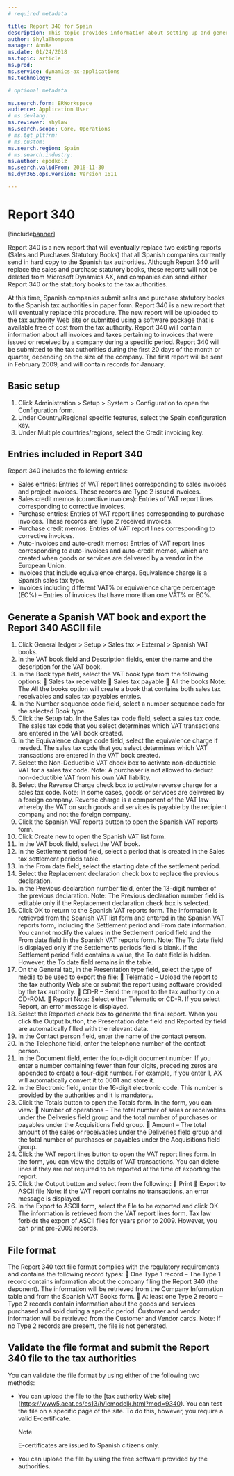 ```yaml
---
# required metadata

title: Report 340 for Spain
description: This topic provides information about setting up and generating the Report 340 for Spain.  
author: ShylaThompson
manager: AnnBe
ms.date: 01/24/2018
ms.topic: article
ms.prod: 
ms.service: dynamics-ax-applications
ms.technology: 

# optional metadata

ms.search.form: ERWorkspace
audience: Application User
# ms.devlang: 
ms.reviewer: shylaw
ms.search.scope: Core, Operations
# ms.tgt_pltfrm: 
# ms.custom: 
ms.search.region: Spain
# ms.search.industry: 
ms.author: epodkolz
ms.search.validFrom: 2016-11-30
ms.dyn365.ops.version: Version 1611

---
```


# Report 340

[!include[banner](../includes/banner.md)]

Report 340 is a new report that will eventually replace two existing reports (Sales and Purchases Statutory Books) that all Spanish companies currently send in hard copy to the Spanish tax authorities. Although Report 340 will replace the sales and purchase statutory books, these reports will not be deleted from Microsoft Dynamics AX, and companies can send either Report 340 or the statutory books to the tax authorities. 

At this time, Spanish companies submit sales and purchase statutory books to the Spanish tax authorities in paper form. Report 340 is a new report that will eventually replace this procedure. The new report will be uploaded to the tax authority Web site or submitted using a software package that is available free of cost from the tax authority. Report 340 will contain information about all invoices and taxes pertaining to invoices that were issued or received by a company during a specific period. Report 340 will be submitted to the tax authorities during the first 20 days of the month or quarter, depending on the size of the company. The first report will be sent in February 2009, and will contain records for January. 

## Basic setup
1. Click Administration > Setup > System > Configuration to open the Configuration form.
2. Under Country/Regional specific features, select the Spain configuration key. 
3. Under Multiple countries/regions, select the Credit invoicing key. 

## Entries included in Report 340
Report 340 includes the following entries: 
- Sales entries: Entries of VAT report lines corresponding to sales invoices and project invoices. These records are Type 2 issued invoices.
- Sales credit memos (corrective invoices): Entries of VAT report lines corresponding to corrective invoices. 
- Purchase entries: Entries of VAT report lines corresponding to purchase invoices. These records are Type 2 received invoices.
- Purchase credit memos: Entries of VAT report lines corresponding to corrective invoices. 
- Auto-invoices and auto-credit memos: Entries of VAT report lines corresponding to auto-invoices and auto-credit memos, which are created when goods or services are delivered by a vendor in the European Union.
- Invoices that include equivalence charge. Equivalence charge is a Spanish sales tax type.
- Invoices including different VAT% or equivalence charge percentage (EC%) – Entries of invoices that have more than one VAT% or EC%.

## Generate a Spanish VAT book and export the Report 340 ASCII file
1. Click General ledger > Setup > Sales tax > External > Spanish VAT books. 
2. In the VAT book field and Description fields, enter the name and the description for the VAT book. 
3. In the Book type field, select the VAT book type from the following options:  Sales tax receivable  Sales tax payable  All the books Note:  The All the books option will create a book that contains both sales tax receivables and sales tax payables entries. 
4. In the Number sequence code field, select a number sequence code for the selected Book type. 
5. Click the Setup tab. In the Sales tax code field, select a sales tax code. The sales tax code that you select determines which VAT transactions are entered in the VAT book created. 
6. In the Equivalence charge code field, select the equivalence charge if needed. The sales tax code that you select determines which VAT transactions are entered in the VAT book created. 
7. Select the Non-Deductible VAT check box to activate non-deductible VAT for a sales tax code. Note:  A purchaser is not allowed to deduct non-deductible VAT from his own VAT liability. 
8. Select the Reverse Charge check box to activate reverse charge for a sales tax code. Note:  In some cases, goods or services are delivered by a foreign company. Reverse charge is a component of the VAT law whereby the VAT on such goods and services is payable by the recipient company and not the foreign company. 
9. Click the Spanish VAT reports button to open the Spanish VAT reports form. 
10. Click Create new to open the Spanish VAT list form. 
11. In the VAT book field, select the VAT book. 
12. In the Settlement period field, select a period that is created in the Sales tax settlement periods table. 
13. In the From date field, select the starting date of the settlement period. 
14. Select the Replacement declaration check box to replace the previous declaration. 
15. In the Previous declaration number field, enter the 13-digit number of the previous declaration. Note:  The Previous declaration number field is editable only if the Replacement declaration check box is selected. 
16. Click OK to return to the Spanish VAT reports form. The information is retrieved from the Spanish VAT list form and entered in the Spanish VAT reports form, including the Settlement period and From date information. You cannot modify the values in the Settlement period field and the From date field in the Spanish VAT reports form. Note:  The To date field is displayed only if the Settlements periods field is blank. If the Settlement period field contains a value, the To date field is hidden. However, the To date field remains in the table. 
17. On the General tab, in the Presentation type field, select the type of media to be used to export the file:  Telematic – Upload the report to the tax authority Web site or submit the report using software provided by the tax authority.  CD-R – Send the report to the tax authority on a CD-ROM.  Report  Note:  Select either Telematic or CD-R. If you select Report, an error message is displayed. 
18. Select the Reported check box to generate the final report. When you click the Output button, the Presentation date field and Reported by field are automatically filled with the relevant data. 
19. In the Contact person field, enter the name of the contact person. 
20. In the Telephone field, enter the telephone number of the contact person. 
21. In the Document field, enter the four-digit document number. If you enter a number containing fewer than four digits, preceding zeros are appended to create a four-digit number. For example, if you enter 1, AX will automatically convert it to 0001 and store it. 
22. In the Electronic field, enter the 16-digit electronic code. This number is provided by the authorities and it is mandatory. 
23. Click the Totals button to open the Totals form. In the form, you can view:  Number of operations – The total number of sales or receivables under the Deliveries field group and the total number of purchases or payables under the Acquisitions field group.  Amount – The total amount of the sales or receivables under the Deliveries field group and the total number of purchases or payables under the Acquisitions field group. 
24. Click the VAT report lines button to open the VAT report lines form. In the form, you can view the details of VAT transactions. You can delete lines if they are not required to be reported at the time of exporting the report. 
25. Click the Output button and select from the following:  Print  Export to ASCII file Note:  If the VAT report contains no transactions, an error message is displayed. 
26. In the Export to ASCII form, select the file to be exported and click OK. The information is retrieved from the VAT report lines form. Tax law forbids the export of ASCII files for years prior to 2009. However, you can print pre-2009 records. 

## File format
The Report 340 text file format complies with the regulatory requirements and contains the following record types:  One Type 1 record – The Type 1 record contains information about the company filing the Report 340 (the deponent). The information will be retrieved from the Company Information table and from the Spanish VAT Books form.  At least one Type 2 record – Type 2 records contain information about the goods and services purchased and sold during a specific period. Customer and vendor information will be retrieved from the Customer and Vendor cards. Note:  If no Type 2 records are present, the file is not generated. 

## Validate the file format and submit the Report 340 file to the tax authorities
You can validate the file format by using either of the following two methods: 

- You can upload the file to the [tax authority Web site] (https://www5.aeat.es/es13/h/iemodelk.html?mod=9340). You can test the file on a specific page of the site. To do this, however, you require a valid E-certificate. 

  > [!NOTE]
  > E-certificates are issued to Spanish citizens only.
  
- You can upload the file by using the free software provided by the authorities. 
